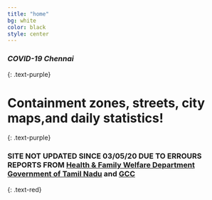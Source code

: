 ```yaml
---
title: "home"
bg: white
color: black
style: center
---
```


### *COVID-19 Chennai*
{: .text-purple}

<p><span class="fa-stack fa-6x">
  <i class="fa fa-circle fa-stack-2x text-orange" aria-hidden="true"></i>
  <i class="fas fa-viruses fa-stack-1x fa-inverse" aria-hidden="true"></i>
</span></p>

# Containment zones, streets, city maps,and daily statistics!
{: .text-purple}

### SITE NOT UPDATED SINCE 03/05/20 DUE TO ERROURS REPORTS FROM [Health & Family Welfare Department Government of Tamil Nadu](https://stopcorona.tn.gov.in/) and [GCC](https://twitter.com/chennaicorp)
{: .text-red}
